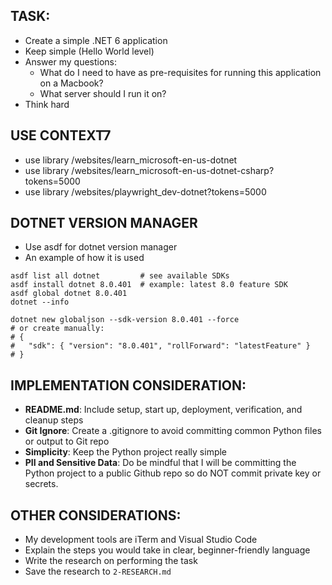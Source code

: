 ## TASK:
- Create a simple .NET 6 application
- Keep simple (Hello World level)
- Answer my questions: 
    - What do I need to have as pre-requisites for running this application on a Macbook?
    - What server should I run it on?
- Think hard

## USE CONTEXT7
- use library /websites/learn_microsoft-en-us-dotnet
- use library /websites/learn_microsoft-en-us-dotnet-csharp?tokens=5000
- use library /websites/playwright_dev-dotnet?tokens=5000

## DOTNET VERSION MANAGER
- Use asdf for dotnet version manager
- An example of how it is used
```
asdf list all dotnet         # see available SDKs
asdf install dotnet 8.0.401  # example: latest 8.0 feature SDK
asdf global dotnet 8.0.401
dotnet --info

dotnet new globaljson --sdk-version 8.0.401 --force
# or create manually:
# {
#   "sdk": { "version": "8.0.401", "rollForward": "latestFeature" }
# }
```


## IMPLEMENTATION CONSIDERATION:
- **README.md**: Include setup, start up, deployment, verification, and cleanup steps
- **Git Ignore**: Create a .gitignore to avoid committing common Python files or output to Git repo
- **Simplicity**: Keep the Python project really simple
- **PII and Sensitive Data**: Do be mindful that I will be committing the Python project to a public Github repo so do NOT commit private key or secrets.

## OTHER CONSIDERATIONS:
- My development tools are iTerm and Visual Studio Code
- Explain the steps you would take in clear, beginner-friendly language
- Write the research on performing the task
- Save the research to `2-RESEARCH.md`